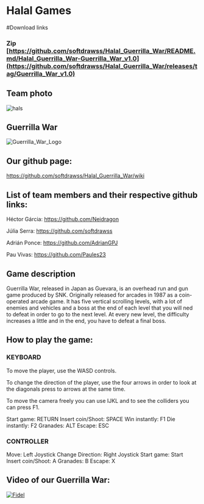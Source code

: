 # Halal Games

#Download links

### Zip [https://github.com/softdrawss/Halal_Guerrilla_War/README.md/Halal_Guerrilla_War-Guerrilla_War_v1.0](https://github.com/softdrawss/Halal_Guerrilla_War/releases/tag/Guerrilla_War_v1.0)



## Team photo
![hals](https://user-images.githubusercontent.com/99959289/172249033-3367adc8-8e60-4851-8355-a232e31400b5.jpg)

## Guerrilla War
![Guerrilla_War_Logo](https://user-images.githubusercontent.com/99961049/156935060-bc1aedb6-1516-403e-b973-c48197d096ed.gif)

## Our github page:
https://github.com/softdrawss/Halal_Guerrilla_War/wiki

## List of team members and their respective github links:

Héctor Gárcia: https://github.com/Neidragon

Júlia Serra: https://github.com/softdrawss

Adrián Ponce: https://github.com/AdrianGPJ

Pau Vivas: https://github.com/Paules23

## Game description

Guerrilla War, released in Japan as Guevara, is an overhead run and gun game produced by SNK. Originally released for arcades in 1987 as a coin-operated arcade game. It has five vertical scrolling levels, with a lot of enemies and vehicles and a boss at the end of each level that you will ned to defeat in order to go to the next level. At every new level, the difficulty increases a little and in the end, you have to defeat a final boss.

## How to play the game:

### KEYBOARD
To move the player, use the WASD controls.

To change the direction of the player, use the four arrows in order to look at the diagonals press to arrows at the same time.

To move the camera freely you can use IJKL and to see the colliders you can press F1.

Start game: RETURN
Insert coin/Shoot: SPACE
Win instantly: F1
Die instantly: F2
Granades: ALT
Escape: ESC

### CONTROLLER
Move: Left Joystick
Change Direction: Right Joystick
Start game: Start
Insert coin/Shoot: A
Granades: B
Escape: X

## Video of our Guerrilla War:

[![Fidel](https://user-images.githubusercontent.com/99959289/172252272-b318c9f8-7e7b-4e28-b916-2bb19c93b118.png)](https://www.youtube.com/watch?v=tNBJfrx_Yxg)


